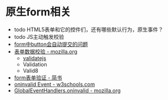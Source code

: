 # 原生form相关
* todo HTML5表单和它的控件们，还有哪些默认行为，原生事件？
* todo JS主动触发校验
* [form中button会自动提交的问题](https://blog.csdn.net/chelen_jak/article/details/103042869)
* [表单数据校验 - mozilla.org](https://developer.mozilla.org/zh-CN/docs/Learn/Forms/Form_validation#什么是表单数据校验？)
  * [validatejs](https://validatejs.org/)
  * Validation
  * Valid8  
* [form表单验证 - 简书](https://www.jianshu.com/p/cc769d64214a)
* [oninvalid Event - w3schools.com](https://www.w3schools.com/jsref/event_oninvalid.asp )
* [GlobalEventHandlers.oninvalid - mozilla.org](https://developer.mozilla.org/zh-CN/docs/Web/API/GlobalEventHandlers/oninvalid)